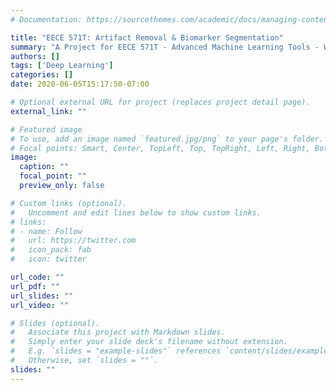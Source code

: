 ```yaml
---
# Documentation: https://sourcethemes.com/academic/docs/managing-content/

title: "EECE 571T: Artifact Removal & Biomarker Segmentation"
summary: "A Project for EECE 571T - Advanced Machine Learning Tools - Where I created a pipeline to detect FOXP3+ biomarkers in follicular lymphoma TMA cores."
authors: []
tags: ['Deep Learning']
categories: []
date: 2020-06-05T15:17:50-07:00

# Optional external URL for project (replaces project detail page).
external_link: ""

# Featured image
# To use, add an image named `featured.jpg/png` to your page's folder.
# Focal points: Smart, Center, TopLeft, Top, TopRight, Left, Right, BottomLeft, Bottom, BottomRight.
image:
  caption: ""
  focal_point: ""
  preview_only: false

# Custom links (optional).
#   Uncomment and edit lines below to show custom links.
# links:
# - name: Follow
#   url: https://twitter.com
#   icon_pack: fab
#   icon: twitter

url_code: ""
url_pdf: ""
url_slides: ""
url_video: ""

# Slides (optional).
#   Associate this project with Markdown slides.
#   Simply enter your slide deck's filename without extension.
#   E.g. `slides = "example-slides"` references `content/slides/example-slides.md`.
#   Otherwise, set `slides = ""`.
slides: ""
---
```

